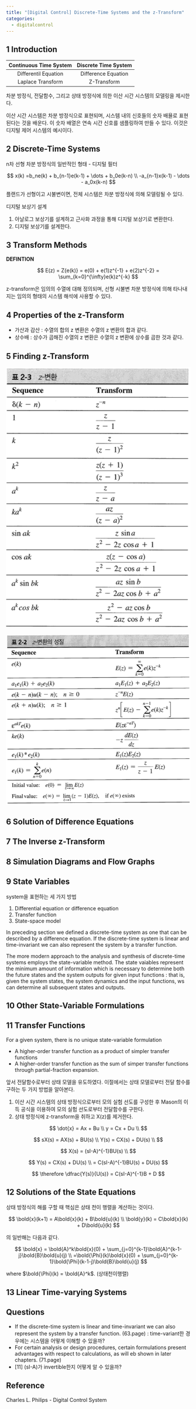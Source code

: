```yaml
---
title: "[Digital Control] Discrete-Time Systems and the z-Transform"
categories:
  - digitalcontrol
---
```

## 1 Introduction

|Continuous Time System|Discrete Time System|
|:---:|:---:|
|Differentil Equation|Difference Equation|
|Laplace Transform|Z-Transform|

차분 방정식, 전달함수, 그리고 상태 방정식에 의한 이산 시간 시스템의 모델링을 제시한다.

이산 시간 시스템은 차분 방정식으로 표현되며, 시스템 내의 신호들의 숫자 배욜로 표현된다는 것을 배운다. 이 숫자 배열은 연속 시간 신호를 샘플링하여 만들 수 있다. 이것은 디지털 제어 시스템의 예시이다.

## 2 Discrete-Time Systems

n차 선형 차분 방정식의 일반적인 형태 - 디지털 필터

$$
x(k) =b_ne(k) + b_{n-1}e(k-1) + \dots + b_0e(k-n) \\
-a_{n-1}x(k-1) - \dots - a_0x(k-n)
$$

플랜드가 선형이고 시불변이면, 전체 시스템은 차분 방정식에 의해 모델링될 수 있다.

디지털 보상기 설계

1. 아날로그 보상기를 설계하고 근사화 과정을 통해 디지털 보상기로 변환한다.
2. 디지털 보상기를 설계한다.

## 3 Transform Methods

**DEFINTION**

$$
E(z) = Z{e(k)} = e(0) + e(1)z^{-1} + e(2)z^{-2} = \sum_{k=0}^{\infty}e(k)z^{-k}
$$

z-transform은 임의의 수열에 대해 정의되며, 선형 시불변 차분 방정식에 의해 타나내지는 임의의 형태의 시스템 해석에 사용할 수 있다.

## 4 Properties of the z-Transform

- 가산과 감산 : 수열의 합의 z 변환은 수열의 z 변환의 합과 같다.
- 상수배 : 상수가 곱해진 수열의 z 변환은 수열의 z 변환에 상수를 곱한 것과 같다.

## 5 Finding z-Transform

![](../../../img/digitalcontrol/ztransform01.png)

![](../../../img/digitalcontrol/ztransform02.png)

## 6 Solution of Difference Equations

## 7 The Inverse z-Transform

## 8 Simulation Diagrams and Flow Graphs

## 9 State Variables

system을 표현하는 세 가지 방법

1. Differential equation or difference equation
2. Transfer function
3. State-space model

In preceding section we defined a discrete-time system as one that can be described by a difference equation. If the discrete-time system is linear and time-invariant we can also represent the system by a transfer function.

The more modern approach to the analysis and synthesis of discrete-time systems employs the state-variable method. The state vaiables represent the minimum amount of information which is necessary to determine both the future states and the system outputs for given input functions : that is, given the system states, the system dynamics and the input functions, ws can determine all subsequent states and outputs.

## 10 Other State-Variable Formulations

## 11 Transfer Functions

For a given system, there is no unique state-variable formulation

- A higher-order transfer function as a product of simpler transfer functions
- A higher-order transfer function as the sum of simper transfer functions through partial-fraction expansion.

앞서 전달함수로부터 상태 모델을 유도하였다. 이절에서는 상태 모델로부터 전달 함수를 구하는 두 가지 방법을 알아본다.

1. 이산 시간 시스템의 상태 방정식으로부터 모의 실험 선도를 구성한 후 Mason의 이득 공식을 이용하여 모의 실험 선도로부터 전달함수를 구한다.
2. 상태 방정식에 z-transform을 취하고 X(z)를 제거한다.

$$
\dot{x} = Ax + Bu \\
y = Cx + Du \\
$$

$$
sX(s) = AX(s) + BU(s) \\
Y(s) = CX(s) + DU(s) \\
$$

$$
X(s) = (sI-A)^{-1}BU(s) \\
$$

$$
Y(s) = CX(s) + DU(s) \\
= C(sI-A)^{-1}BU(s) + DU(s)
$$

$$
\therefore \dfrac{Y(s)}{U(s)} = C(sI-A)^{-1}B + D
$$

## 12 Solutions of the State Equations

상태 방정식의 해를 구할 때 핵심은 상태 천이 행렬을 계산하는 것이다.

$$
\bold{x}(k+1) = A\bold{x}(k) + B\bold{u}(k)
\\
\bold{y}(k) = C\bold{x}(k) + D\bold{u}(k)
$$

의 일반해는 다음과 같다.

$$
\bold{x} = \bold{A}^k\bold{x}(0) + \sum_{j=0}^{k-1}\bold{A}^{k-1-j}\bold{B}\bold{u}(j)
\\
=\bold{\Phi}(k)\bold{x}(0) + \sum_{j=0}^{k-1}\bold{\Phi}(k-1-j)\bold{B}\bold{u}(j)
$$

where $\bold{\Phi}(k) = \bold{A}^k$. (상태천이행렬)

## 13 Linear Time-varying Systems

## Questions

- If the discrete-time system is linear and time-invariant we can also represent the system by a transfer function. (63.page) : time-variant한 경우에는 시스템을 어떻게 이해할 수 있을까?
- For certain analysis or design procedures, certain formulations present advantages with respect to calculations, as will eb shown in later chapters. (71.page)
- [11] (sI-A)가 invertible한지 어떻게 알 수 있을까?

## Reference

Charles L. Philips - Digital Control System

